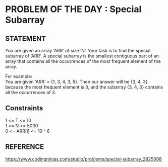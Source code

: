# PROBLEM OF THE DAY : Special Subarray

## STATEMENT 
You are given an array ‘ARR’ of size ‘N’. Your task is to find the special subarray of ‘ARR’. A special subarray is the smallest contiguous part of an array that contains all the occurrences of the most frequent element of the array.<br>

For example:<br>
You are given ‘ARR’ = {1, 3, 4, 3, 5}. Then our answer will be {3, 4, 3} because the most frequent element is 3, and the subarray {3, 4, 3} contains all the occurrences of 3.

## Constraints
1 <= T <= 10 <br>
1 <= N  <= 5000<br>
0 <= ARR[i] <= 10 ^ 6
## REFERENCE 

https://www.codingninjas.com/studio/problems/special-subarray_2825008